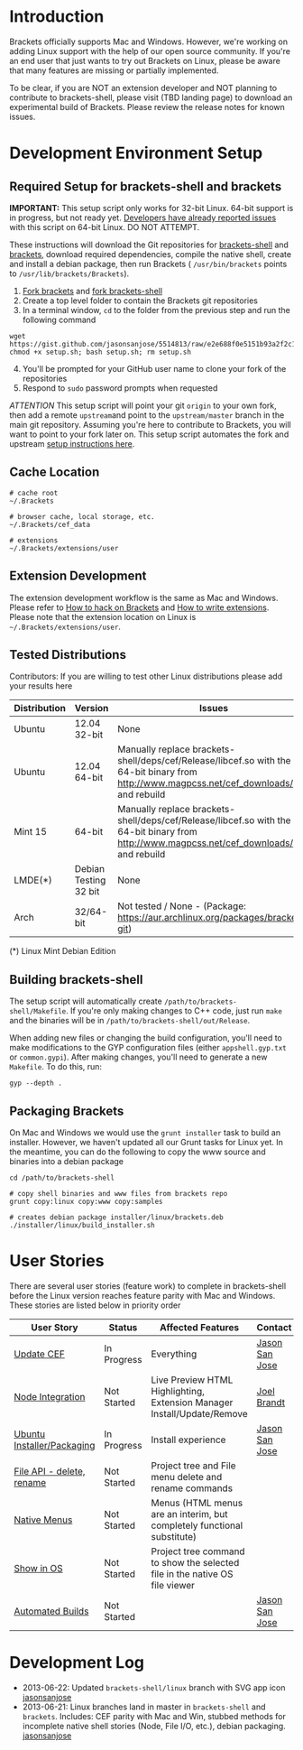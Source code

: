 Introduction
====

Brackets officially supports Mac and Windows. However, we're working on adding Linux support with the help of our open source community. If you're an end user that just wants to try out Brackets on Linux, please be aware that many features are missing or partially implemented.

To be clear, if you are NOT an extension developer and NOT planning to contribute to brackets-shell, please visit (TBD landing page) to download an experimental build of Brackets. Please review the release notes for known issues.

Development Environment Setup
====

Required Setup for brackets-shell and brackets
----

**IMPORTANT:** This setup script only works for 32-bit Linux. 64-bit support is in progress, but not ready yet. [Developers have already reported issues](https://groups.google.com/d/msg/brackets-dev/n1wo3aDxNls/Ub58QH_1SbUJ) with this script on 64-bit Linux. DO NOT ATTEMPT.

These instructions will download the Git repositories for [brackets-shell](https://github.com/adobe/brackets-shell) and [brackets](https://github.com/adobe/brackets), download required dependencies, compile the native shell, create and install a debian package, then run Brackets ( ``/usr/bin/brackets`` points to ``/usr/lib/brackets/Brackets``).

1. [Fork brackets](https://github.com/adobe/brackets/fork) and [fork brackets-shell](https://github.com/adobe/brackets-shell/fork) 
2. Create a top level folder to contain the Brackets git repositories
3. In a terminal window, ``cd`` to the folder from the previous step and run the following command
```shell
wget https://gist.github.com/jasonsanjose/5514813/raw/e2e688f0e5151b93a2f2c17c93436bac13d32f35/setup.sh; chmod +x setup.sh; bash setup.sh; rm setup.sh
```
4. You'll be prompted for your GitHub user name to clone your fork of the repositories
5. Respond to ``sudo`` password prompts when requested

*ATTENTION* This setup script will point your git ``origin`` to your own fork, then add a remote ``upstream``and point to the ``upstream/master`` branch in the main git repository. Assuming you're here to contribute to Brackets, you will want to point to your fork later on. This setup script automates the fork and upstream [setup instructions here](https://github.com/adobe/brackets/wiki/How-to-Hack-on-Brackets#setting-up-your-dev-environment).

Cache Location
----

```
# cache root
~/.Brackets

# browser cache, local storage, etc.
~/.Brackets/cef_data

# extensions
~/.Brackets/extensions/user
```

Extension Development
----

The extension development workflow is the same as Mac and Windows. Please refer to [How to hack on Brackets](https://github.com/adobe/brackets/wiki/How-to-Hack-on-Brackets) and [How to write extensions](https://github.com/adobe/brackets/wiki/How%20to%20write%20extensions). Please note that the extension location on Linux is ``~/.Brackets/extensions/user``.

Tested Distributions
----

Contributors: If you are willing to test other Linux distributions please add your results here

| Distribution | Version | Issues |
| ------------ | ------- | ----- |
| Ubuntu | 12.04 32-bit | None |
| Ubuntu | 12.04 64-bit | Manually replace brackets-shell/deps/cef/Release/libcef.so with the 64-bit binary from http://www.magpcss.net/cef_downloads/ and rebuild |
| Mint 15 | 64-bit | Manually replace brackets-shell/deps/cef/Release/libcef.so with the 64-bit binary from http://www.magpcss.net/cef_downloads/ and rebuild |
|LMDE(*) | Debian Testing 32 bit |None|
| Arch | 32/64-bit | Not tested / None - (Package: https://aur.archlinux.org/packages/brackets-git) |

(*) Linux Mint Debian Edition

Building brackets-shell
----

The setup script will automatically create ``/path/to/brackets-shell/Makefile``. If you're only making changes to C++ code, just run ``make`` and the binaries will be in ``/path/to/brackets-shell/out/Release``. 

When adding new files or changing the build configuration, you'll need to make modifications to the GYP configuration files (either ``appshell.gyp.txt`` or ``common.gypi``). After making changes, you'll need to generate a new ``Makefile``. To do this, run:

```
gyp --depth .
```

Packaging Brackets
----

On Mac and Windows we would use the ``grunt installer`` task to build an installer. However, we haven't updated all our Grunt tasks for Linux yet. In the meantime, you can do the following to copy the www source and binaries into a debian package

```
cd /path/to/brackets-shell

# copy shell binaries and www files from brackets repo
grunt copy:linux copy:www copy:samples

# creates debian package installer/linux/brackets.deb
./installer/linux/build_installer.sh
```

User Stories
====

There are several user stories (feature work) to complete in brackets-shell before the Linux version reaches feature parity with Mac and Windows. These stories are listed below in priority order

| User Story | Status | Affected Features | Contact |
| ---------- | ------ | ----------------- | ------- |
| [Update CEF](https://trello.com/c/E8N0Q6dE) | In Progress | Everything | [Jason San Jose](http://github.com/jasonsanjose) |
| [Node Integration](https://trello.com/c/9nX06hWa) | Not Started | Live Preview HTML Highlighting, Extension Manager Install/Update/Remove | [Joel Brandt](http://github.com/joelrbrandt) |
| [Ubuntu Installer/Packaging](https://trello.com/c/ZoCPy6mD) | In Progress | Install experience | [Jason San Jose](http://github.com/jasonsanjose) |
| [File API - delete, rename](https://trello.com/c/WMB6vtwO) | Not Started | Project tree and File menu delete and rename commands | |
| [Native Menus](https://trello.com/c/WMB6vtwO) | Not Started | Menus (HTML menus are an interim, but completely functional substitute) | |
| [Show in OS](https://trello.com/c/RF1ddQGK) | Not Started | Project tree command to show the selected file in the native OS file viewer | |
| [Automated Builds](https://trello.com/c/P35As8lf) | Not Started | | [Jason San Jose](http://github.com/jasonsanjose) |

Development Log
====
* 2013-06-22: Updated ``brackets-shell/linux`` branch with SVG app icon [jasonsanjose](http://github.com/jasonsanjose)
* 2013-06-21: Linux branches land in master in ``brackets-shell`` and ``brackets``. Includes: CEF parity with Mac and Win, stubbed methods for incomplete native shell stories (Node, File I/O, etc.), debian packaging. [jasonsanjose](http://github.com/jasonsanjose)
